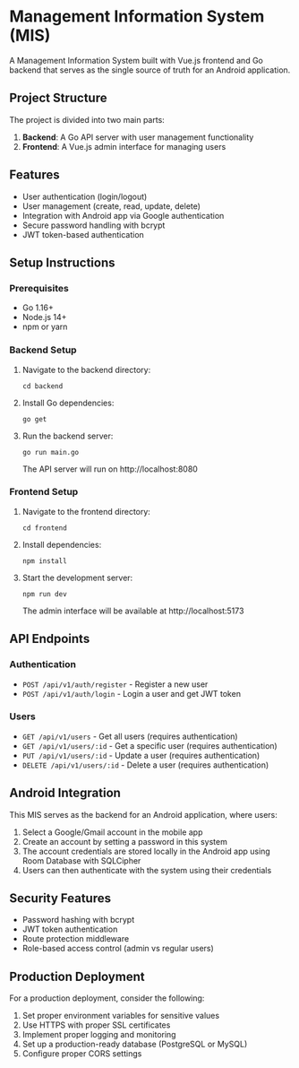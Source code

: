 # Management Information System (MIS)

A Management Information System built with Vue.js frontend and Go backend that serves as the single source of truth for an Android application.

## Project Structure

The project is divided into two main parts:

1. **Backend**: A Go API server with user management functionality
2. **Frontend**: A Vue.js admin interface for managing users

## Features

- User authentication (login/logout)
- User management (create, read, update, delete)
- Integration with Android app via Google authentication
- Secure password handling with bcrypt
- JWT token-based authentication

## Setup Instructions

### Prerequisites

- Go 1.16+ 
- Node.js 14+
- npm or yarn

### Backend Setup

1. Navigate to the backend directory:
   ```
   cd backend
   ```

2. Install Go dependencies:
   ```
   go get
   ```

3. Run the backend server:
   ```
   go run main.go
   ```

   The API server will run on http://localhost:8080

### Frontend Setup

1. Navigate to the frontend directory:
   ```
   cd frontend
   ```

2. Install dependencies:
   ```
   npm install
   ```

3. Start the development server:
   ```
   npm run dev
   ```

   The admin interface will be available at http://localhost:5173

## API Endpoints

### Authentication

- `POST /api/v1/auth/register` - Register a new user
- `POST /api/v1/auth/login` - Login a user and get JWT token

### Users

- `GET /api/v1/users` - Get all users (requires authentication)
- `GET /api/v1/users/:id` - Get a specific user (requires authentication)
- `PUT /api/v1/users/:id` - Update a user (requires authentication)
- `DELETE /api/v1/users/:id` - Delete a user (requires authentication)

## Android Integration

This MIS serves as the backend for an Android application, where users:
1. Select a Google/Gmail account in the mobile app
2. Create an account by setting a password in this system
3. The account credentials are stored locally in the Android app using Room Database with SQLCipher
4. Users can then authenticate with the system using their credentials

## Security Features

- Password hashing with bcrypt
- JWT token authentication
- Route protection middleware
- Role-based access control (admin vs regular users)

## Production Deployment

For a production deployment, consider the following:

1. Set proper environment variables for sensitive values
2. Use HTTPS with proper SSL certificates
3. Implement proper logging and monitoring
4. Set up a production-ready database (PostgreSQL or MySQL)
5. Configure proper CORS settings
